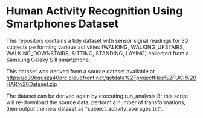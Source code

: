# Human Activity Recognition Using Smartphones Dataset

This repository contains a tidy dataset with sensor signal readings for 30 subjects performing various activities (WALKING, WALKING_UPSTAIRS, WALKING_DOWNSTAIRS, SITTING, STANDING, LAYING) collected from a Samsung Galaxy S II smartphone.

This dataset was derived from a source dataset available at https://d396qusza40orc.cloudfront.net/getdata%2Fprojectfiles%2FUCI%20HAR%20Dataset.zip

The dataset can be derived again by executing run_analysis.R; this script will re-download the source data, perform a number of transformations, then output the new dataset as "subject_activity_averages.txt".